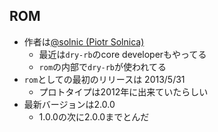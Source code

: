
## ROM

* 作者は[@solnic \(Piotr Solnica\)](https://github.com/solnic)
  * 最近は`dry-rb`のcore developerもやってる
  * `rom`の内部で`dry-rb`が使われてる
* `rom`としての最初のリリースは 2013/5/31
  * プロトタイプは2012年に出来ていたらしい
* 最新バージョンは2.0.0
  * 1.0.0の次に2.0.0までとんだ
